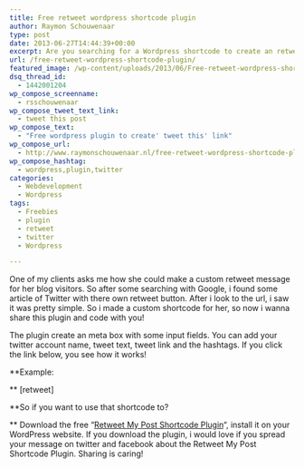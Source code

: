 ```yaml
---
title: Free retweet wordpress shortcode plugin
author: Raymon Schouwenaar
type: post
date: 2013-06-27T14:44:39+00:00
excerpt: Are you searching for a Wordpress shortcode to create an retweet link for your post? You can download here the free Retweet My Post Shortcode Plugin, or use the code in your Wordpress theme!
url: /free-retweet-wordpress-shortcode-plugin/
featured_image: /wp-content/uploads/2013/06/Free-retweet-wordpress-shortcode-plugin1-825x341.jpg
dsq_thread_id:
  - 1442001204
wp_compose_screenname:
  - rsschouwenaar
wp_compose_tweet_text_link:
  - tweet this post
wp_compose_text:
  - "Free wordpress plugin to create' tweet this' link"
wp_compose_url:
  - http://www.raymonschouwenaar.nl/free-retweet-wordpress-shortcode-plugin/
wp_compose_hashtag:
  - wordpress,plugin,twitter
categories:
  - Webdevelopment
  - Wordpress
tags:
  - Freebies
  - plugin
  - retweet
  - twitter
  - Wordpress

---
```

One of my clients asks me how she could make a custom retweet message for her blog visitors. So after some searching with Google, i found some article of Twitter with there own retweet button. After i look to the url, i saw it was pretty simple. So i made a custom shortcode for her, so now i wanna share this plugin and code with you!

The plugin create an meta box with some input fields. You can add your twitter account name, tweet text, tweet link and the hashtags. If you click the link below, you see how it works!

**Example:
  
** [retweet]

**So if you want to use that shortcode to?
  
** Download the free &#8220;<a title="Free retweet my post shortcode plugin" href="http://www.raymonschouwenaar.nl/freebies/plugins/wp-retweet-my-post-shortcode.zip" target="_blank">Retweet My Post Shortcode Plugin</a>&#8220;, install it on your WordPress website. If you download the plugin, i would love if you spread your message on twitter and facebook about the Retweet My Post Shortcode Plugin. Sharing is caring!